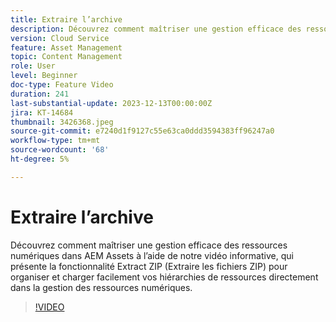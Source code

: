 ```yaml
---
title: Extraire l’archive
description: Découvrez comment maîtriser une gestion efficace des ressources numériques dans AEM Assets à l’aide de notre vidéo informative, qui présente la fonctionnalité Extract ZIP (Extraire les fichiers ZIP) pour organiser et charger facilement vos hiérarchies de ressources directement dans la gestion des ressources numériques.
version: Cloud Service
feature: Asset Management
topic: Content Management
role: User
level: Beginner
doc-type: Feature Video
duration: 241
last-substantial-update: 2023-12-13T00:00:00Z
jira: KT-14684
thumbnail: 3426368.jpeg
source-git-commit: e7240d1f9127c55e63ca0ddd3594383ff96247a0
workflow-type: tm+mt
source-wordcount: '68'
ht-degree: 5%

---
```



# Extraire l’archive

Découvrez comment maîtriser une gestion efficace des ressources numériques dans AEM Assets à l’aide de notre vidéo informative, qui présente la fonctionnalité Extract ZIP (Extraire les fichiers ZIP) pour organiser et charger facilement vos hiérarchies de ressources directement dans la gestion des ressources numériques.

>[!VIDEO](https://video.tv.adobe.com/v/3426368/?learn=on)

